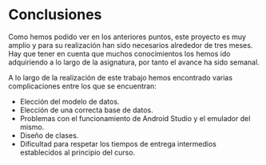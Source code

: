 # Conclusiones

Como hemos podido ver en los anteriores puntos, este proyecto es muy amplio y para su realización han sido necesarios alrededor de tres meses. Hay que tener en cuenta que muchos conocimientos los hemos ido adquiriendo a lo largo de la asignatura, por tanto el avance ha sido semanal.&#x20;

A lo largo de la realización de este trabajo hemos encontrado varias complicaciones entre los que se encuentran:

* Elección del modelo de datos.
* Elección de una correcta base de datos.
* Problemas con el funcionamiento de Android Studio y el emulador del mismo.
* Diseño de clases.
* Dificultad para respetar los tiempos de entrega intermedios establecidos al principio del curso.
